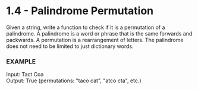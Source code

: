# 1.4 - Palindrome Permutation

Given a string, write a function to check if it is a permutation of a palindrome. A palindrome is a word or phrase that is the same forwards and packwards. A permutation is a rearrangement of letters. The palindrome does not need to be limited to just dictionary words.

### EXAMPLE
Input: Tact Coa  
Output: True (permutations: "taco cat", "atco cta", etc.)
